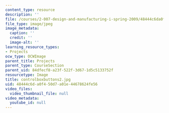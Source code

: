 ```yaml
---
content_type: resource
description: ''
file: /courses/2-007-design-and-manufacturing-i-spring-2009/48444c6da0f450d7a01e44678624fe56_controlboxbuttons2.jpg
file_type: image/jpeg
image_metadata:
  caption: ''
  credit: ''
  image-alt: ''
learning_resource_types:
- Projects
ocw_type: OCWImage
parent_title: Projects
parent_type: CourseSection
parent_uid: 84dfecf8-a23f-522f-3d67-1d5c5133752f
resourcetype: Image
title: controlboxbuttons2.jpg
uid: 48444c6d-a0f4-50d7-a01e-44678624fe56
video_files:
  video_thumbnail_file: null
video_metadata:
  youtube_id: null
---
```

